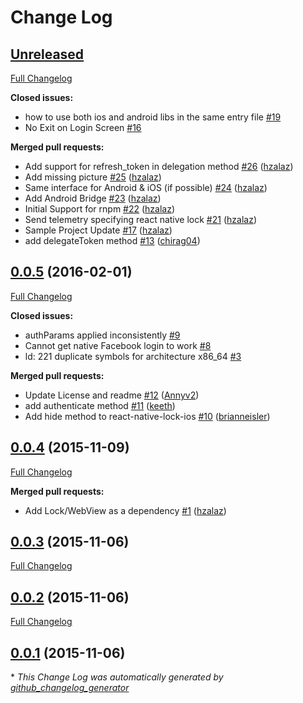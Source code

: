 # Change Log

## [Unreleased](https://github.com/auth0/react-native-lock/tree/HEAD)

[Full Changelog](https://github.com/auth0/react-native-lock/compare/0.0.5...HEAD)

**Closed issues:**

- how to use both ios and android libs in the same entry file [\#19](https://github.com/auth0/react-native-lock/issues/19)
- No Exit on Login Screen [\#16](https://github.com/auth0/react-native-lock/issues/16)

**Merged pull requests:**

- Add support for refresh\_token in delegation method [\#26](https://github.com/auth0/react-native-lock/pull/26) ([hzalaz](https://github.com/hzalaz))
- Add missing picture [\#25](https://github.com/auth0/react-native-lock/pull/25) ([hzalaz](https://github.com/hzalaz))
- Same interface for Android & iOS \(if possible\) [\#24](https://github.com/auth0/react-native-lock/pull/24) ([hzalaz](https://github.com/hzalaz))
- Add Android Bridge [\#23](https://github.com/auth0/react-native-lock/pull/23) ([hzalaz](https://github.com/hzalaz))
- Initial Support for rnpm [\#22](https://github.com/auth0/react-native-lock/pull/22) ([hzalaz](https://github.com/hzalaz))
- Send telemetry specifying react native lock [\#21](https://github.com/auth0/react-native-lock/pull/21) ([hzalaz](https://github.com/hzalaz))
- Sample Project Update [\#17](https://github.com/auth0/react-native-lock/pull/17) ([hzalaz](https://github.com/hzalaz))
- add delegateToken method [\#13](https://github.com/auth0/react-native-lock/pull/13) ([chirag04](https://github.com/chirag04))

## [0.0.5](https://github.com/auth0/react-native-lock/tree/0.0.5) (2016-02-01)
[Full Changelog](https://github.com/auth0/react-native-lock/compare/0.0.4...0.0.5)

**Closed issues:**

- authParams applied inconsistently [\#9](https://github.com/auth0/react-native-lock/issues/9)
- Cannot get native Facebook login to work [\#8](https://github.com/auth0/react-native-lock/issues/8)
- ld: 221 duplicate symbols for architecture x86\_64 [\#3](https://github.com/auth0/react-native-lock/issues/3)

**Merged pull requests:**

- Update License and readme [\#12](https://github.com/auth0/react-native-lock/pull/12) ([Annyv2](https://github.com/Annyv2))
- add authenticate method [\#11](https://github.com/auth0/react-native-lock/pull/11) ([keeth](https://github.com/keeth))
- Add hide method to react-native-lock-ios [\#10](https://github.com/auth0/react-native-lock/pull/10) ([brianneisler](https://github.com/brianneisler))

## [0.0.4](https://github.com/auth0/react-native-lock/tree/0.0.4) (2015-11-09)
[Full Changelog](https://github.com/auth0/react-native-lock/compare/0.0.3...0.0.4)

**Merged pull requests:**

- Add Lock/WebView as a dependency [\#1](https://github.com/auth0/react-native-lock/pull/1) ([hzalaz](https://github.com/hzalaz))

## [0.0.3](https://github.com/auth0/react-native-lock/tree/0.0.3) (2015-11-06)
[Full Changelog](https://github.com/auth0/react-native-lock/compare/0.0.2...0.0.3)

## [0.0.2](https://github.com/auth0/react-native-lock/tree/0.0.2) (2015-11-06)
[Full Changelog](https://github.com/auth0/react-native-lock/compare/0.0.1...0.0.2)

## [0.0.1](https://github.com/auth0/react-native-lock/tree/0.0.1) (2015-11-06)


\* *This Change Log was automatically generated by [github_changelog_generator](https://github.com/skywinder/Github-Changelog-Generator)*
